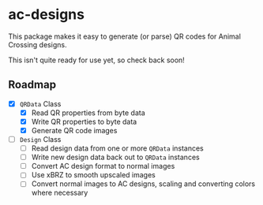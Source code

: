 # ac-designs

This package makes it easy to generate (or parse) QR codes for Animal Crossing designs.

This isn't quite ready for use yet, so check back soon!

## Roadmap

- [X] `QRData` Class
  - [X] Read QR properties from byte data
  - [X] Write QR properties to byte data
  - [X] Generate QR code images

- [ ] `Design` Class
  - [ ] Read design data from one or more `QRData` instances
  - [ ] Write new design data back out to `QRData` instances
  - [ ] Convert AC design format to normal images
  - [ ] Use xBRZ to smooth upscaled images
  - [ ] Convert normal images to AC designs, scaling and converting colors where necessary
